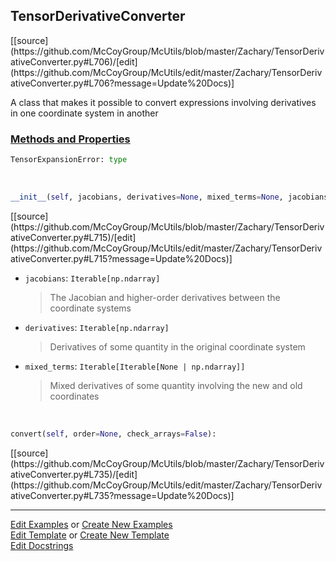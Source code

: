 ## <a id="McUtils.Zachary.TensorDerivativeConverter.TensorDerivativeConverter">TensorDerivativeConverter</a> 
<div class="docs-source-link" markdown="1">
[[source](https://github.com/McCoyGroup/McUtils/blob/master/Zachary/TensorDerivativeConverter.py#L706)/[edit](https://github.com/McCoyGroup/McUtils/edit/master/Zachary/TensorDerivativeConverter.py#L706?message=Update%20Docs)]
</div>

A class that makes it possible to convert expressions
involving derivatives in one coordinate system in another

<div class="collapsible-section">
 <div class="collapsible-section collapsible-section-header" markdown="1">
 
### <a class="collapse-link" data-toggle="collapse" href="#methods">Methods and Properties</a> <a class="float-right" data-toggle="collapse" href="#methods"><i class="fa fa-chevron-down"></i></a>

 </div>
 <div class="collapsible-section collapsible-section-body collapse" id="methods" markdown="1">

```python
TensorExpansionError: type
```
<a id="McUtils.Zachary.TensorDerivativeConverter.TensorDerivativeConverter.__init__" class="docs-object-method">&nbsp;</a> 
```python
__init__(self, jacobians, derivatives=None, mixed_terms=None, jacobians_name='Q', values_name='V'): 
```
<div class="docs-source-link" markdown="1">
[[source](https://github.com/McCoyGroup/McUtils/blob/master/Zachary/TensorDerivativeConverter.py#L715)/[edit](https://github.com/McCoyGroup/McUtils/edit/master/Zachary/TensorDerivativeConverter.py#L715?message=Update%20Docs)]
</div>


- `jacobians`: `Iterable[np.ndarray]`
    >The Jacobian and higher-order derivatives between the coordinate systems
- `derivatives`: `Iterable[np.ndarray]`
    >Derivatives of some quantity in the original coordinate system
- `mixed_terms`: `Iterable[Iterable[None | np.ndarray]]`
    >Mixed derivatives of some quantity involving the new and old coordinates

<a id="McUtils.Zachary.TensorDerivativeConverter.TensorDerivativeConverter.convert" class="docs-object-method">&nbsp;</a> 
```python
convert(self, order=None, check_arrays=False): 
```
<div class="docs-source-link" markdown="1">
[[source](https://github.com/McCoyGroup/McUtils/blob/master/Zachary/TensorDerivativeConverter.py#L735)/[edit](https://github.com/McCoyGroup/McUtils/edit/master/Zachary/TensorDerivativeConverter.py#L735?message=Update%20Docs)]
</div>

 </div>
</div>




___

[Edit Examples](https://github.com/McCoyGroup/McUtils/edit/gh-pages/ci/examples/McUtils/Zachary/TensorDerivativeConverter/TensorDerivativeConverter.md) or 
[Create New Examples](https://github.com/McCoyGroup/McUtils/new/gh-pages/?filename=ci/examples/McUtils/Zachary/TensorDerivativeConverter/TensorDerivativeConverter.md) <br/>
[Edit Template](https://github.com/McCoyGroup/McUtils/edit/gh-pages/ci/docs/McUtils/Zachary/TensorDerivativeConverter/TensorDerivativeConverter.md) or 
[Create New Template](https://github.com/McCoyGroup/McUtils/new/gh-pages/?filename=ci/docs/templates/McUtils/Zachary/TensorDerivativeConverter/TensorDerivativeConverter.md) <br/>
[Edit Docstrings](https://github.com/McCoyGroup/McUtils/edit/master/Zachary/TensorDerivativeConverter.py#L706?message=Update%20Docs)